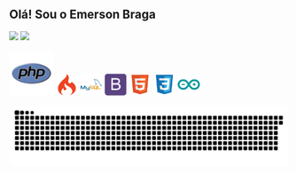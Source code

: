 ## Olá! Sou o Emerson Braga
<div>
<img heigth="140em" src="https://github-readme-stats.vercel.app/api?username=emersonviniciusbraga&show_icons=true&theme=radical&include_all_commits=true&count_private=true"/>
<img heigth="140em" src="https://github-readme-stats.vercel.app/api/top-langs/?username=emersonviniciusbraga&layout=compact&langs_count=7&theme=radical"/>
</div>
<div style="display: inline_block"><br>
    <img aling="center" heigth="60" width="80" src="img/php-icon.svg">
    <img aling="center" heigth="30" width="40" src="img/codeigniter-icon.svg">
    <img aling="center" heigth="30" width="40" src="img/mysql-icon.svg">
    <img aling="center" heigth="30" width="40" src="img/bootstrap-icon.svg">
    <img aling="center" heigth="30" width="40" src="img/html-icon.svg">
    <img aling="center" heigth="30" width="40" src="img/css-icon.svg">
    <img aling="center" heigth="30" width="40" src="img/arduino-icon.svg">
</div>

![Snake animation](https://github.com/emersonviniciusbraga/emersonviniciusbraga/blob/output/github-contribution-grid-snake.svg)